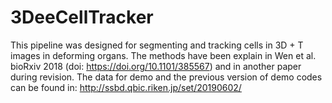 # 3DeeCellTracker

This pipeline was designed for segmenting and tracking cells in 3D + T images in deforming organs. The methods have been explain in Wen et al. bioRxiv 2018 (doi: https://doi.org/10.1101/385567) and in another paper during revision. 
The data for demo and the previous version of demo codes can be found in: http://ssbd.qbic.riken.jp/set/20190602/
